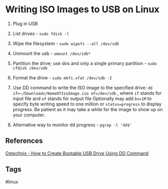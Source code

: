 # Writing ISO Images to USB on Linux

1. Plug in USB

2. List drives - `sudo fdisk -l`

3. Wipe the filesystem - `sudo wipefs --all /dev/sdb`

4. Unmount the usb - `umount /dev/sdb*`

5. Partition the drive; use dos and only a single primary partition - `sudo cfdisk /dev/sdb`

6. Format the drive - `sudo mkfs.vfat /dev/sdb -I`

7. Use DD command to write the ISO image to the specified drive:
`dd if=~/Downloads/NameOfIsoImage.iso of=/dev/sdb`
, where `if` stands for input file and `of` stands for output file
Optionally may add `bs=1M` to specify byte writing speed to one million or `status=progress` to display progress. Be patient as it may take a while for the image to show up on your computer.

8. Alternative way to monitor dd progress - `pgrep -l 'dd$'`

## References
[Ostechnix - How to Create Bootable USB Drive Using DD Command](https://ostechnix.com/how-to-create-bootable-usb-drive-using-dd-command/)

## Tags
#linux
